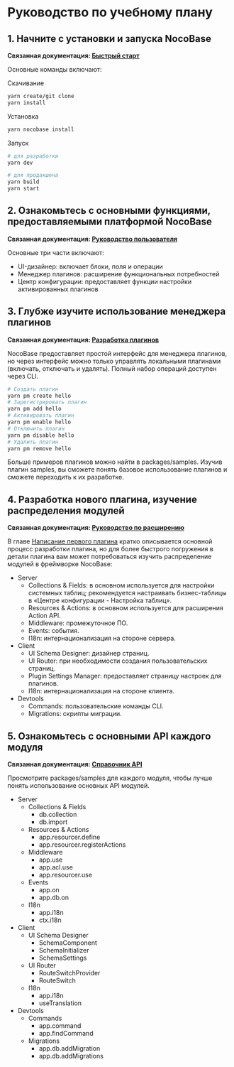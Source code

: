 # Руководство по учебному плану

## 1. Начните с установки и запуска NocoBase

**Связанная документация: <a href="/welcome/getting-started/installation" target="_blank">Быстрый старт</a>**

Основные команды включают:

Скачивание

```bash
yarn create/git clone
yarn install
```

Установка

```bash
yarn nocobase install
```

Запуск

```bash
# для разработки
yarn dev

# для продакшена
yarn build
yarn start
```

## 2. Ознакомьтесь с основными функциями, предоставляемыми платформой NocoBase

**Связанная документация: <a href="/manual" target="_blank">Руководство пользователя</a>**

Основные три части включают:

- UI-дизайнер: включает блоки, поля и операции
- Менеджер плагинов: расширение функциональных потребностей
- Центр конфигурации: предоставляет функции настройки активированных плагинов

## 3. Глубже изучите использование менеджера плагинов

**Связанная документация: <a href="/development" target="_blank">Разработка плагинов</a>**

NocoBase предоставляет простой интерфейс для менеджера плагинов, но через интерфейс можно только управлять локальными плагинами (включать, отключать и удалять). Полный набор операций доступен через CLI.

```bash
# Создать плагин
yarn pm create hello
# Зарегистрировать плагин
yarn pm add hello
# Активировать плагин
yarn pm enable hello
# Отключить плагин
yarn pm disable hello
# Удалить плагин
yarn pm remove hello
```

Больше примеров плагинов можно найти в packages/samples. Изучив плагин samples, вы сможете понять базовое использование плагинов и сможете переходить к их разработке.

## 4. Разработка нового плагина, изучение распределения модулей

**Связанная документация: <a href="/development/guide" target="_blank">Руководство по расширению</a>**

В главе [Написание первого плагина](/development/your-fisrt-plugin) кратко описывается основной процесс разработки плагина, но для более быстрого погружения в детали плагина вам может потребоваться изучить распределение модулей в фреймворке NocoBase:

- Server
  - Collections & Fields: в основном используется для настройки системных таблиц; рекомендуется настраивать бизнес-таблицы в «Центре конфигурации - Настройка таблиц».
  - Resources & Actions: в основном используется для расширения Action API.
  - Middleware: промежуточное ПО.
  - Events: события.
  - I18n: интернационализация на стороне сервера.
- Client
  - UI Schema Designer: дизайнер страниц.
  - UI Router: при необходимости создания пользовательских страниц.
  - Plugin Settings Manager: предоставляет страницу настроек для плагинов.
  - I18n: интернационализация на стороне клиента.
- Devtools
  - Commands: пользовательские команды CLI.
  - Migrations: скрипты миграции.

## 5. Ознакомьтесь с основными API каждого модуля

**Связанная документация: <a href="/api" target="_blank">Справочник API</a>**

Просмотрите packages/samples для каждого модуля, чтобы лучше понять использование основных API модулей.

- Server
  - Collections & Fields
    - db.collection
    - db.import
  - Resources & Actions
    - app.resourcer.define
    - app.resourcer.registerActions
  - Middleware
    - app.use
    - app.acl.use
    - app.resourcer.use
  - Events
    - app.on
    - app.db.on
  - I18n
    - app.i18n
    - ctx.i18n
- Client
  - UI Schema Designer
    - SchemaComponent
    - SchemaInitializer
    - SchemaSettings
  - UI Router
    - RouteSwitchProvider
    - RouteSwitch
  - I18n
    - app.i18n
    - useTranslation
- Devtools
  - Commands
    - app.command
    - app.findCommand
  - Migrations
    - app.db.addMigration
    - app.db.addMigrations
